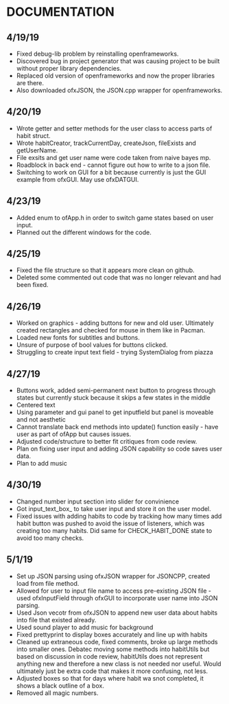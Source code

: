 # DOCUMENTATION
## 4/19/19 
* Fixed debug-lib problem by reinstalling openframeworks. 
* Discovered bug in project generator that was causing project to be built without proper library dependencies. 
* Replaced old version of openframeworks and now the proper libraries are there.
* Also downloaded ofxJSON, the JSON.cpp wrapper for openframeworks.

## 4/20/19 
* Wrote getter and setter methods for the user class to access parts of habit struct.
* Wrote habitCreator, trackCurrentDay, createJson, fileExists and getUserName. 
* File exsits and get user name were code taken from naive bayes mp. 
* Roadblock in back end - cannot figure out how to write to a json file. 
* Switching to work on GUI for a bit because currently is just the GUI example from ofxGUI. May use ofxDATGUI. 

## 4/23/19
* Added enum to ofApp.h in order to switch game states based on user input.
* Planned out the different windows for the code. 

## 4/25/19
* Fixed the file structure so that it appears more clean on github. 
* Deleted some commented out code that was no longer relevant and had been fixed. 

## 4/26/19
* Worked on graphics - adding buttons for new and old user. Ultimately created rectangles and checked for mouse in them like in Pacman.
* Loaded new fonts for subtitles and buttons. 
* Unsure of purpose of bool values for buttons clicked. 
* Struggling to create input text field - trying SystemDialog from piazza

## 4/27/19
* Buttons work, added semi-permanent next button to progress through states but currently stuck because it skips a few states in the middle
* Centered text
* Using parameter  and gui panel to get inputfield but panel is moveable and not aesthetic
* Cannot translate back end methods into update() function easily - have user as part of ofApp but causes issues. 
* Adjusted code/structure to better fit critiques from code review.
* Plan on fixing user input and adding JSON capability so code saves user data.
* Plan to add music

## 4/30/19
* Changed number input section into slider for convinience
* Got input_text_box_ to take user input and store it on the user model.
* Fixed issues with adding habits to code by tracking how many times add habit button was pushed to avoid the issue of listeners, which was creating too many habits. Did same for CHECK_HABIT_DONE state to avoid too many checks.

## 5/1/19
* Set up JSON parsing using ofxJSON wrapper for JSONCPP, created load from file method. 
* Allowed for user to input file name to access pre-existing JSON file - used ofxInputField through ofxGUI to incorporate user name into JSON parsing. 
* Used Json vecotr from ofxJSON to append new user data about habits into file that existed already.
* Used sound player to add music for background
* Fixed prettyprint to display boxes accurately and line up with habits
* Cleaned up extraneous code, fixed comments, broke up large methods into smaller ones. Debatec moving some methods into habitUtils but based on discussion in code review, habitUtils does not represent anything new and therefore a new class is not needed nor useful. Would ultimately just be extra code that makes it more confusing, not less.
* Adjusted boxes so that for days where habit wa snot completed, it shows a black outline of a box. 
* Removed all magic numbers.
